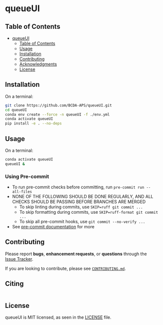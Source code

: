 # queueUI

## Table of Contents
- [queueUI](#queueUI)
  - [Table of Contents](#table-of-contents)
  - [Usage](#usage)
  - [Installation](#installation)
  - [Contributing](#contributing)
  - [Acknowledgments](#acknowledgments)
  - [License](#license)


## Installation
On a terminal:
```bash
git clone https://github.com/BCDA-APS/queueUI.git
cd queueUI
conda env create --force -n queueUI -f ./env.yml
conda activate queueUI
pip install -e . --no-deps
```
## Usage
On a terminal:
```bash
conda activate queueUI
queueUI &
```

### Using Pre-commit

- To run pre-commit checks before committing, run `pre-commit run --all-files`
- NONE OF THE FOLLOWING SHOULD BE DONE REGULARLY, AND ALL CHECKS SHOULD BE PASSING BEFORE BRANCHES ARE MERGED
    - To skip linting during commits, use `SKIP=ruff git commit ...`
    - To skip formatting during commits, use `SKIP=ruff-format git commit ...`
    - To skip all pre-commit hooks, use `git commit --no-verify ...`
- See [pre-commit documentation](https://pre-commit.com) for more

## Contributing

Please report **bugs**, **enhancement requests**, or **questions** through the [Issue Tracker](https://github.com/bcda-APS/queueUI).

If you are looking to contribute, please see [`CONTRIBUTING.md`](https://github.com/bcda-APS/queueUI/blob/main/CONTRIBUTING.md).


## Citing

```bibtex
```

## License

queueUI is MIT licensed, as seen in the [LICENSE](./LICENSE) file.
